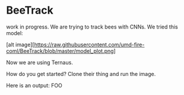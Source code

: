 # BeeTrack
work in progress. We are trying to track bees with CNNs.
We tried this model:


[alt image][https://raw.githubusercontent.com/umd-fire-coml/BeeTrack/blob/master/model_plot.png]


Now we are using Ternaus.

How do you get started? Clone their thing and run the image.

Here is an output:
FOO
